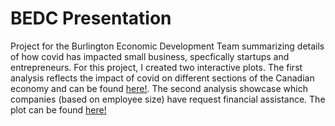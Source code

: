 # BEDC Presentation

Project for the Burlington Economic Development Team summarizing details of how covid has impacted small business, specfically startups and entrepreneurs. 
For this project, I created two interactive plots. The first analysis reflects the impact of covid on different sections of the Canadian economy and can be found 
<a href="https://rpubs.com/sluoo/bedc_Plot1">here!</a>. The second analysis showcase which companies (based on employee size) have request financial assistance. The plot can be found <a href="https://rpubs.com/sluoo/bedc_Plot2">here!</a>
